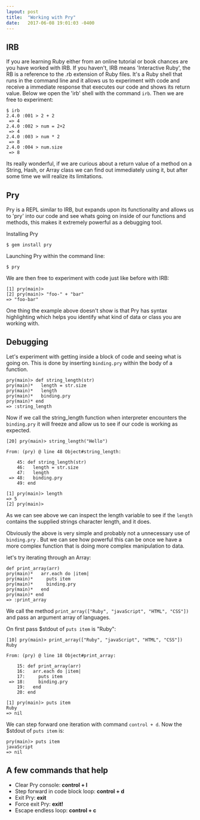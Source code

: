 ```yaml
---
layout: post
title:  "Working with Pry"
date:   2017-06-08 19:01:03 -0400
---
```



## IRB
If you are learning Ruby either from an online tutorial or book chances are you have worked with IRB. If you haven't, IRB means 'Interactive Ruby', the RB is a reference to the .rb extension of Ruby files. It's a Ruby shell that runs in the command line and it allows us to experiment with code and receive a immediate response that executes our code and shows its return value. Below we open the 'irb' shell with the command `irb`. Then we are free to experiment:

```
$ irb
2.4.0 :001 > 2 + 2
 => 4 
2.4.0 :002 > num = 2+2
 => 4 
2.4.0 :003 > num * 2
 => 8  
2.4.0 :004 > num.size
 => 8 
```

Its really wonderful, if we are curious about a return value of a method on a String, Hash, or Array class we can find out immediately using it, but after some time we will realize its limitations.


## Pry
Pry is a REPL similar to IRB, but expands upon its functionality and allows us to 'pry' into our code and see whats going on inside of our functions and methods, this makes it extremely powerful as a debugging tool.

Installing Pry
```
$ gem install pry
```

Launching Pry within the command line:
```
$ pry
```

We are then free to experiment with code just like before with IRB:
```
[1] pry(main)> 
[2] pry(main)> "foo-" + "bar"
=> "foo-bar"
```

One thing the example above doesn't show is that Pry has syntax highlighting which helps you identify what kind of data or class you are working with.

## Debugging
Let's experiment with getting inside a block of code and seeing what is going on. This is done by inserting ```binding.pry``` within the body of a function.
```
pry(main)> def string_length(str)
pry(main)*   length = str.size
pry(main)*   length
pry(main)*   binding.pry
pry(main)* end  
=> :string_length
```

Now if we call the string_length function when interpreter encounters the ```binding.pry``` it will freeze and allow us to see if our code is working as expected.
```
[20] pry(main)> string_length("Hello")

From: (pry) @ line 48 Object#string_length:

    45: def string_length(str)
    46:   length = str.size
    47:   length
 => 48:   binding.pry
    49: end

[1] pry(main)> length
=> 5
[2] pry(main)> 
```

As we can see above we can inspect the length variable to see if the ```length``` contains the supplied strings character length, and it does.

Obviously the above is very simple and probably not a unnecessary use of ```binding.pry``` . But we can see how powerful this can be once we have a more complex function that is doing more complex manipulation to data.

let's try iterating through an Array:
```
def print_array(arr)
pry(main)*   arr.each do |item|
pry(main)*     puts item
pry(main)*     binding.pry
pry(main)*   end  
pry(main)* end  
=> :print_array
```

We call the method ```print_array(["Ruby", "javaScript", "HTML", "CSS"])``` and pass an argument array of languages.

On first pass $stdout of ```puts item``` is "Ruby":
```
[10] pry(main)> print_array(["Ruby", "javaScript", "HTML", "CSS"])
Ruby

From: (pry) @ line 18 Object#print_array:

    15: def print_array(arr)
    16:   arr.each do |item|
    17:     puts item
 => 18:     binding.pry
    19:   end
    20: end

[1] pry(main)> puts item
Ruby
=> nil
```

We can step forward one iteration with command ```control + d```. Now the $stdout of ```puts item``` is:

```
pry(main)> puts item
javaScript
=> nil
```


## A few commands that help

* Clear Pry console: **control + l**
* Step forward in code block loop: **control + d**
* Exit Pry: **exit**
* Force exit Pry: **exit!**
* Escape endless loop: **control + c**







